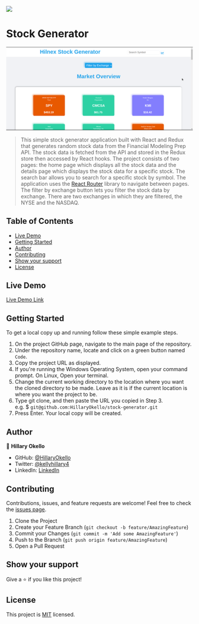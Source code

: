 ![](https://img.shields.io/badge/Microverse-blueviolet)

# Stock Generator

![Top Page Screenshot](./src/assets/screenshot.png)

> This simple stock generator application built with React and Redux that generates random stock data from the Financial Modeling Prep API. The stock data is fetched from the API and stored in the Redux store then accessed by React hooks. The project consists of two pages: the home page which displays all the stock data and the details page which displays the stock data for a specific stock. The search bar allows you to search for a specific stock by symbol. The application uses the [React Router](https://reactrouter.com/) library to navigate between pages. The filter by exchange button lets you filter the stock data by exchange. There are two exchanges in which they are filtered, the NYSE and the NASDAQ.

## Table of Contents

* [Live Demo](#live-demo)
* [Getting Started](#getting-started)
* [Author](#author)
* [Contributing](#contributing)
* [Show your support](#show-your-support)
* [License](#license)

## Live Demo

[Live Demo Link]()

## Getting Started

To get a local copy up and running follow these simple example steps.

1. On the project GitHub page, navigate to the main page of the repository.
2. Under the repository name, locate and click on a green button named `Code`.
3. Copy the project URL as displayed.
4. If you're running the Windows Operating System, open your command prompt. On Linux, Open your terminal.
5. Change the current working directory to the location where you want the cloned directory to be made. Leave as it is if the current location is where you want the project to be.
6. Type git clone, and then paste the URL you copied in Step 3. <br>
e.g. $ `git@github.com:HillaryOkello/stock-generator.git`
7. Press Enter. Your local copy will be created.

## Author

👤 **Hillary Okello**

* GitHub: [@HillaryOkello](https://github.com/HillaryOkello)
* Twitter: [@kellyhillary4](https://twitter.com/kellyhillary4)
* LinkedIn: [LinkedIn](https://www.linkedin.com/in/hillary-okello/)

## Contributing

Contributions, issues, and feature requests are welcome!
Feel free to check the [issues page](../../issues).

1. Clone the Project
2. Create your Feature Branch (`git checkout -b feature/AmazingFeature`)
3. Commit your Changes (`git commit -m 'Add some AmazingFeature'`)
4. Push to the Branch (`git push origin feature/AmazingFeature`)
5. Open a Pull Request

## Show your support

Give a ⭐️ if you like this project!

## License

This project is [MIT](./LICENSE) licensed.
